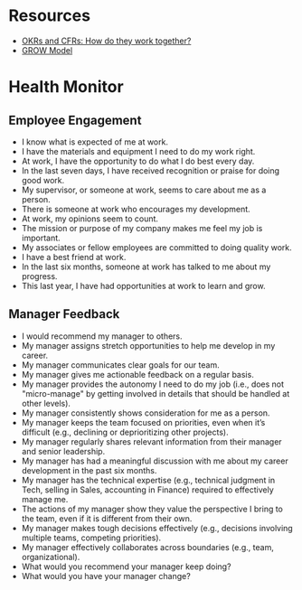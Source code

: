 # Resources

- [OKRs and CFRs: How do they work together?](https://www.whatmatters.com/resources/difference-between-okr-cfr/)
- [GROW Model](https://en.wikipedia.org/wiki/GROW_model)



# Health Monitor
## Employee Engagement

- I know what is expected of me at work.
- I have the materials and equipment I need to do my work right.
- At work, I have the opportunity to do what I do best every day.
- In the last seven days, I have received recognition or praise for doing good work.
- My supervisor, or someone at work, seems to care about me as a person.
- There is someone at work who encourages my development.
- At work, my opinions seem to count.
- The mission or purpose of my company makes me feel my job is important.
- My associates or fellow employees are committed to doing quality work.
- I have a best friend at work.
- In the last six months, someone at work has talked to me about my progress.
- This last year, I have had opportunities at work to learn and grow.

## Manager Feedback

- I would recommend my manager to others.
- My manager assigns stretch opportunities to help me develop in my career.
- My manager communicates clear goals for our team.
- My manager gives me actionable feedback on a regular basis.
- My manager provides the autonomy I need to do my job (i.e., does not "micro-manage" by getting involved in details that should be handled at other levels).
- My manager consistently shows consideration for me as a person.
- My manager keeps the team focused on priorities, even when it’s difficult (e.g., declining or deprioritizing other projects).
- My manager regularly shares relevant information from their manager and senior leadership.
- My manager has had a meaningful discussion with me about my career development in the past six months.
- My manager has the technical expertise (e.g., technical judgment in Tech, selling in Sales, accounting in Finance) required to effectively manage me.
- The actions of my manager show they value the perspective I bring to the team, even if it is different from their own.
- My manager makes tough decisions effectively (e.g., decisions involving multiple teams, competing priorities).
- My manager effectively collaborates across boundaries (e.g., team, organizational).
- What would you recommend your manager keep doing?
- What would you have your manager change?
